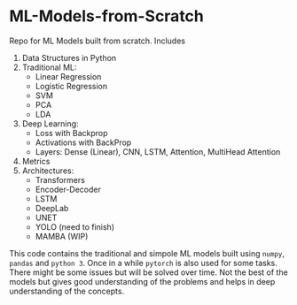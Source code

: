 # ML-Models-from-Scratch
Repo for ML Models  built from scratch. Includes 
1. Data Structures in Python
2. Traditional ML:
   - Linear Regression
   - Logistic Regression
   - SVM
   - PCA
   - LDA
3. Deep Learning:
   - Loss with Backprop
   - Activations with BackProp
   - Layers: Dense (Linear), CNN, LSTM, Attention, MultiHead Attention
4. Metrics
5. Architectures:
   - Transformers
   - Encoder-Decoder
   - LSTM
   - DeepLab
   - UNET
   - YOLO (need to finish)
   - MAMBA (WIP)

This code contains the traditional and simpole ML models built using `numpy`, `pandas` and `python 3`. Once in a while `pytorch` is also used for some tasks. There might be some issues but will be solved over time. Not the best of the models but gives good understanding of the problems and helps in deep understanding of the concepts.
